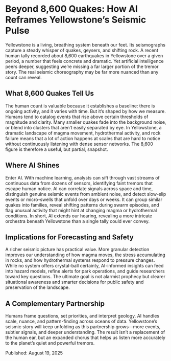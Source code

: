 # Beyond 8,600 Quakes: How AI Reframes Yellowstone’s Seismic Pulse

Yellowstone is a living, breathing system beneath our feet. Its seismographs capture a steady whisper of quakes, geysers, and shifting rock. A recent human tally recorded about 8,600 earthquakes in Yellowstone over a given period, a number that feels concrete and dramatic. Yet artificial intelligence peers deeper, suggesting we’re missing a far larger portion of the tremor story. The real seismic choreography may be far more nuanced than any count can reveal.

## What 8,600 Quakes Tell Us

The human count is valuable because it establishes a baseline: there is ongoing activity, and it varies with time. But it’s shaped by how we measure. Humans tend to catalog events that rise above certain thresholds of magnitude and clarity. Many smaller quakes fade into the background noise, or blend into clusters that aren’t easily separated by eye. In Yellowstone, a dramatic landscape of magma movement, hydrothermal activity, and rock failure means that a lot of action happens at scales that are hard to notice without continuously listening with dense sensor networks. The 8,600 figure is therefore a useful, but partial, snapshot.

## Where AI Shines

Enter AI. With machine learning, analysts can sift through vast streams of continuous data from dozens of sensors, identifying faint tremors that escape human notice. AI can correlate signals across space and time, distinguish genuine seismic events from ambient noise, and detect slow-slip events or micro-swells that unfold over days or weeks. It can group similar quakes into families, reveal shifting patterns during swarm episodes, and flag unusual activity that might hint at changing magma or hydrothermal conditions. In short, AI extends our hearing, revealing a more intricate orchestra beneath Yellowstone than a single tally could ever convey.

## Implications for Forecasting and Safety

A richer seismic picture has practical value. More granular detection improves our understanding of how magma moves, the stress accumulating in rocks, and how hydrothermal systems respond to pressure changes. While no system offers crystal-ball certainty, AI-informed insights can feed into hazard models, refine alerts for park operations, and guide researchers toward key questions. The ultimate goal is not alarmist prophecy but clearer situational awareness and smarter decisions for public safety and preservation of the landscape.

## A Complementary Partnership

Humans frame questions, set priorities, and interpret geology. AI handles scale, nuance, and pattern-finding across oceans of data. Yellowstone’s seismic story will keep unfolding as this partnership grows—more events, subtler signals, and deeper understanding. The result isn’t a replacement of the human ear, but an expanded chorus that helps us listen more accurately to the planet’s quiet and powerful tremors.

Published: August 19, 2025
